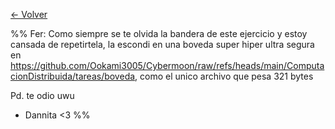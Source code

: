 [<- Volver](IndiceDeMaterias.md)

%%
Fer: Como siempre se te olvida la bandera de este ejercicio y estoy cansada de repetirtela,
la escondi en una boveda super hiper ultra segura en https://github.com/Ookami3005/Cybermoon/raw/refs/heads/main/ComputacionDistribuida/tareas/boveda, como el unico archivo que pesa 321 bytes

Pd. te odio uwu
- Dannita <3
%%
